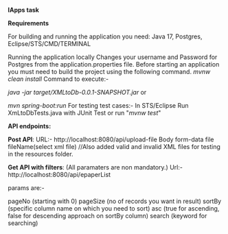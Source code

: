 **IApps task**

**Requirements**

For building and running the application you need: Java 17, Postgres, Eclipse/STS/CMD/TERMINAL

Running the application locally
Changes your username and Password for Postgres from the application.properties file.
Before starting an application you must need to build the project using the following command.
_mvnw clean install_
Command to execute:-

_java -jar target/XMLtoDb-0.0.1-SNAPSHOT.jar_
or

_mvn spring-boot:run_
For testing test cases:- In STS/Eclipse Run XmLtoDbTests.java with JUnit Test or run "_mvnw test_"

**API endpoints:**

**Post API**: URL:- http://localhost:8080/api/upload-file  Body form-data file fileName(select xml file) //Also added valid and invalid XML files for testing in the resources folder.

**Get API with filters**: (All paramaters are non mandatory.) Url:- http://localhost:8080/api/epaperList 

params are:-

pageNo (starting with 0)
pageSize (no of records you want in result)
sortBy (specific column name on which you need to sort)
asc (true for ascending, false for descending approach on sortBy column)
search (keyword for searching)
